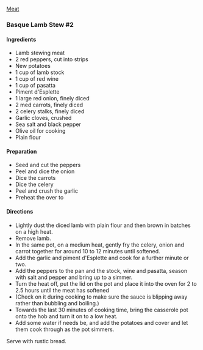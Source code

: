 [Meat](https://github.com/vmsmith/CookBook/blob/master/meat.md)

### Basque Lamb Stew #2

#### Ingredients  

* Lamb stewing meat  
* 2 red peppers, cut into strips  
* New potatoes   
* 1 cup of lamb stock  
* 1 cup of red wine  
* 1 cup of pasatta  
* Piment d'Esplette   
* 1 large red onion, finely diced    
* 2 med carrots, finely diced  
* 2 celery stalks, finely diced  
* Garlic cloves, crushed  
* Sea salt and black pepper  
* Olive oil for cooking   
* Plain flour

#### Preparation  

* Seed and cut the peppers  
* Peel and dice the onion  
* Dice the carrots  
* Dice the celery  
* Peel and crush the garlic  
* Preheat the over to 

#### Directions  

* Lightly dust the diced lamb with plain flour and then brown in batches on a high heat.  
* Remove lamb.
* In the same pot, on a medium heat, gently fry the celery, onion and carrot together for around 10 to 12 minutes until softened.
* Add the garlic and piment d'Esplette and cook for a further minute or two.  
* Add the peppers to the pan and the stock, wine and pasatta, season with salt and pepper and bring up to a simmer.
* Turn the heat off, put the lid on the pot and place it into the oven for 2 to 2.5 hours until the meat has softened
* (Check on it during cooking to make sure the sauce is blipping away rather than bubbling and boiling.)
* Towards the last 30 minutes of cooking time, bring the casserole pot onto the hob and turn it on to a low heat. 
* Add some water if needs be, and add the potatoes and cover and let them cook through as the pot simmers.
    
Serve with rustic bread.
